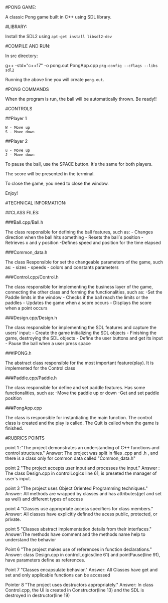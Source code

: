 #PONG GAME:

A classic Pong game built in C++ using SDL library.

#LIBRARY:

Install the SDL2 using `apt-get install libsdl2-dev`

#COMPILE AND RUN:

In src directory:

g++ -std="c++17" -o pong.out PongApp.cpp `pkg-config --cflags --libs sdl2`

Running the above line you will create `pong.out`.

#PONG COMMANDS

When the program is run, the ball will be automatically thrown.
Be ready!!

#CONTROLS

##Player 1

    W - Move up
    S - Move down

##Player 2

    u - Move up
    J - Move down

To pause the ball, use the SPACE button. It's the same for both players.

The score will be presented in the terminal.

To close the game, you need to close the window.

Enjoy!

#TECHNICAL INFORMATION:

##CLASS FILES:

###Ball.cpp/Ball.h	

The class responsible for defining the ball features, such as:
	- Changes direction when the ball hits something
	- Resets the ball`s position
	- Retrieves x and y position
	-Defines speed and position for the time elapsed

###Common_data.h

The class Responsible for set the changeable parameters of the game, such as:
	- sizes
	- speeds 
	- colors and constants parameters

###Control.cpp/Control.h

The class responsible for implementing the business layer of the game, connecting the other class and forming the functionalities, such as:
	-Set the Paddle limits in the window
	- Checks if the ball reach the limits or the paddles
	- Updates the game when a score occurs
	- Displays the score when a point occurs

###Design.cpp/Design.h

The class responsible for implementing the SDL features and capture the users' input:
	- Create the game initializing the SDL objects
	- Finishing the game, destroying the SDL objects
	- Define the user buttons and get its input
	- Pause the ball when a user press space

###IPONG.h

The abstract class responsible for the most important feature(play). It is implemented for the Control class

###Paddle.cpp/Paddle.h

The class responsible for define and set paddle features. Has some functionalities, such as:
	-Move the paddle up or down	
	-Get and set paddle position

###PongApp.cpp

The class is responsible for instantiating the main function. The control class is created and the play is called. The Quit is called when the game is finished.

#RUBRICS POINTS

point 1 :"The project demonstrates an understanding of C++ functions and control structures."
Answer: The project was split in files .cpp and .h , and there is a class only for common data called "Common_data.h"

point 2 "The project accepts user input and processes the input."
Answer : The class Design.cpp in controlLogics line 61, is preseted the manager of user`s input.

point 3 "The project uses Object Oriented Programming techniques."
Answer: All methods are wrapped by classes and has attributes(get and set as well) and different types of access

point 4 "Classes use appropriate access specifiers for class members."
Answer: All classes have explicitly defined the acess public, protected, or private.

point 5 "Classes abstract implementation details from their interfaces."
Answer:The methods have comment and the methods name help to understand the behavior

Point 6 "The project makes use of references in function declarations."
Answer: class Design.cpp in controlLogics(line 61) and pointPause(line 91), have parameters define as references.

Point 7 "Classes encapsulate behavior."
Answer: All Classes have get and set and only applicable functions can be accessed

Pointer 8 "The project uses destructors appropriately."
Answer: In class Control.cpp, the UI is created in Constructor(line 13) and the SDL is destroyed in destructor(line 19)



